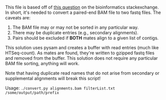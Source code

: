 This file is based off of [this question](https://bioinformatics.stackexchange.com/questions/2149/how-to-safely-and-efficiently-convert-subset-of-bam-to-fastq) on the bioinformatics stackexchange. In short, it's needed to convert a paired-end BAM file to two fastq files. The caveats are:

 1. The BAM file may or may not be sorted in any particular way.
 2. There may be duplicate entries (e.g., secondary alignments).
 3. Pairs should be excluded if **BOTH** mates align to a given list of contigs.

This solution uses pysam and creates a buffer with read entries (much like HTSeq-count). As mates are found, they're written to gzipped fastq files and removed from the buffer. This solution does not require any particular BAM file sorting, anything will work.

Note that having duplicate read names that do not arise from secondary or supplemental alignments will break this script!

Usage: `./convert.py alignments.bam filterList.txt /some/output/path/prefix`
